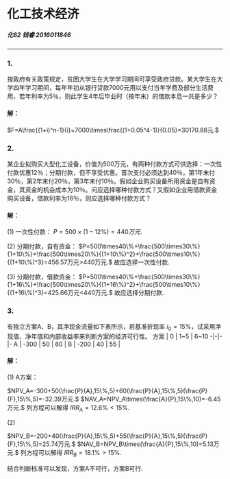 # 化工技术经济
##### 化62 钱睿 2016011846
---
### 1.
按政府有关政策规定，贫困大学生在大学学习期间可享受政府贷款。某大学生在大学四年学习期间，每年年初从银行贷款7000元用以支付当年学费及部分生活费用，若年利率为5％，则此学生4年后毕业时（按年末）的借款本息一共是多少？
#### 解：
$F=A\frac{(1+i)^n-1}{i}=7000\times\frac{(1+0.05^4-1)}{0.05}=30170.88元.$

### 2.
某企业拟购买大型化工设备，价值为500万元，有两种付款方式可供选择：一次性付款优惠12％；分期付款，但不享受优惠。首次支付必须达到40％，第1年末付30％，第2年末付20％，第3年末付10％。假如企业购买设备所用资金是自有资金，其资金的机会成本为10％。问应选择哪种付款方式？又假如企业用借款资金购买设备，借款利率为16％，则应选择哪种付款方式？
#### 解：
(1) 一次性付款：
$P=500\times(1-12\%)=440万元.$

(2) 分期付款，自有资金：
$P=500\times40\%+\frac{500\times30\%}{1+10\%}+\frac{500\times20\%}{(1+10\%)^2}+\frac{500\times10\%}{(1+10\%)^3}=456.57万元>440万元.$ 故应选择一次性付款.

(3) 分期付款，借款资金：
$P=500\times40\%+\frac{500\times30\%}{1+16\%}+\frac{500\times20\%}{(1+16\%)^2}+\frac{500\times10\%}{(1+16\%)^3}=425.66万元<440万元.$ 故应选择分期付款.

### 3.
有独立方案A、B，其净现金流量如下表所示，若基准折现率 $i_0=15\%$，试采用净现值、净年值和内部收益率来判断方案的经济可行性。
方案 | 0 |  1~5 | 6~10
-|-|-|-
A | -300 | 50 | 60 |
B | -200 | 40 | 55 |
#### 解：
(1) A方案：

$NPV_A=-300+50(\frac{P}{A},15\%,5)+60(\frac{P}{A},15\%,5)(\frac{P}{F},15\%,5)=-32.39万元.$
$NAV_A=NPV_A\times(\frac{A}{P},15\%,10)=-6.45万元.$
列方程可以解得 $IRR_A=12.6\%<15\%.$

(2)

$NPV_B=-200+40(\frac{P}{A},15\%,5)+55(\frac{P}{A},15\%,5)(\frac{P}{F},15\%,5)=25.74万元.$
$NAV_B=NPV_B\times(\frac{A}{P},15\%,10)=5.13万元.$
列方程可以解得 $IRR_B=18.1\%>15\%.$

结合判断标准可以发现，方案A不可行，方案B可行. 
